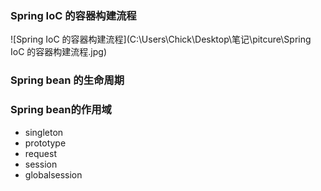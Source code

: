 ### Spring IoC 的容器构建流程

![Spring IoC 的容器构建流程](C:\Users\Chick\Desktop\笔记\pitcure\Spring IoC 的容器构建流程.jpg)

### Spring bean 的生命周期



### Spring bean的作用域

+ singleton
+ prototype 
+ request 
+ session 
+ globalsession 